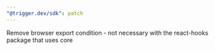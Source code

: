 ```yaml
---
"@trigger.dev/sdk": patch
---
```


Remove browser export condition - not necessary with the react-hooks package that uses core

